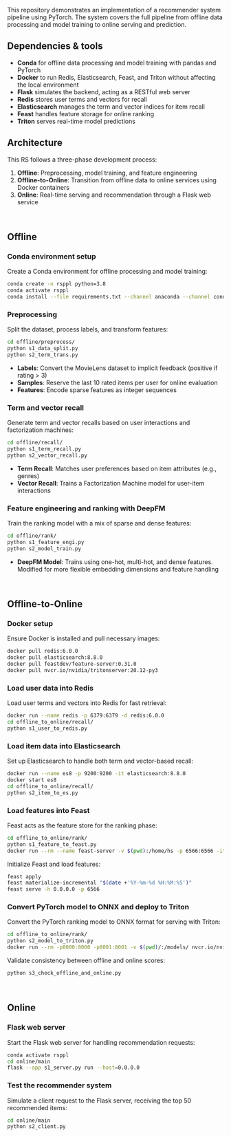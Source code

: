 This repository demonstrates an implementation of a recommender system pipeline using PyTorch. The system covers the full pipeline from offline data processing and model training to online serving and prediction.

## Dependencies & tools
- **Conda** for offline data processing and model training with pandas and PyTorch
- **Docker** to run Redis, Elasticsearch, Feast, and Triton without affecting the local environment
- **Flask** simulates the backend, acting as a RESTful web server
- **Redis** stores user terms and vectors for recall
- **Elasticsearch** manages the term and vector indices for item recall
- **Feast** handles feature storage for online ranking
- **Triton** serves real-time model predictions

## Architecture
This RS follows a three-phase development process:
1. **Offline**: Preprocessing, model training, and feature engineering
2. **Offline-to-Online**: Transition from offline data to online services using Docker containers
3. **Online**: Real-time serving and recommendation through a Flask web service

<br>

## Offline

### Conda environment setup
Create a Conda environment for offline processing and model training:
```bash
conda create -n rsppl python=3.8
conda activate rsppl
conda install --file requirements.txt --channel anaconda --channel conda-forge
```

### Preprocessing
Split the dataset, process labels, and transform features:
```bash
cd offline/preprocess/
python s1_data_split.py
python s2_term_trans.py
```
- **Labels**: Convert the MovieLens dataset to implicit feedback (positive if rating > 3)
- **Samples**: Reserve the last 10 rated items per user for online evaluation
- **Features**: Encode sparse features as integer sequences

### Term and vector recall
Generate term and vector recalls based on user interactions and factorization machines:
```bash
cd offline/recall/
python s1_term_recall.py
python s2_vector_recall.py
```
- **Term Recall**: Matches user preferences based on item attributes (e.g., genres)
- **Vector Recall**: Trains a Factorization Machine model for user-item interactions

### Feature engineering and ranking with DeepFM
Train the ranking model with a mix of sparse and dense features:
```bash
cd offline/rank/
python s1_feature_engi.py
python s2_model_train.py
```
- **DeepFM Model**: Trains using one-hot, multi-hot, and dense features. Modified for more flexible embedding dimensions and feature handling

<br>

## Offline-to-Online

### Docker setup
Ensure Docker is installed and pull necessary images:
```bash
docker pull redis:6.0.0
docker pull elasticsearch:8.8.0
docker pull feastdev/feature-server:0.31.0
docker pull nvcr.io/nvidia/tritonserver:20.12-py3
```

### Load user data into Redis
Load user terms and vectors into Redis for fast retrieval:
```bash
docker run --name redis -p 6379:6379 -d redis:6.0.0
cd offline_to_online/recall/
python s1_user_to_redis.py
```

### Load item data into Elasticsearch
Set up Elasticsearch to handle both term and vector-based recall:
```bash
docker run --name es8 -p 9200:9200 -it elasticsearch:8.8.0
docker start es8
cd offline_to_online/recall/
python s2_item_to_es.py
```

### Load features into Feast
Feast acts as the feature store for the ranking phase:
```bash
cd offline_to_online/rank/
python s1_feature_to_feast.py
docker run --rm --name feast-server -v $(pwd):/home/hs -p 6566:6566 -it feastdev/feature-server:0.31.0
```
Initialize Feast and load features:
```bash
feast apply
feast materialize-incremental "$(date +'%Y-%m-%d %H:%M:%S')"
feast serve -h 0.0.0.0 -p 6566
```

### Convert PyTorch model to ONNX and deploy to Triton
Convert the PyTorch ranking model to ONNX format for serving with Triton:
```bash
cd offline_to_online/rank/
python s2_model_to_triton.py
docker run --rm -p8000:8000 -p8001:8001 -v $(pwd)/:/models/ nvcr.io/nvidia/tritonserver:20.12-py3 tritonserver --model-repository=/models/
```
Validate consistency between offline and online scores:
```bash
python s3_check_offline_and_online.py
```

<br>

## Online

### Flask web server
Start the Flask web server for handling recommendation requests:
```bash
conda activate rsppl
cd online/main
flask --app s1_server.py run --host=0.0.0.0
```

### Test the recommender system
Simulate a client request to the Flask server, receiving the top 50 recommended items:
```bash
cd online/main
python s2_client.py
```
